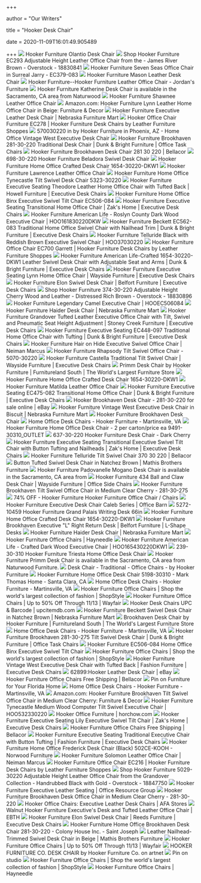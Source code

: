 +++
        
author = "Our Writers"
        
title = "Hooker Desk Chair"
        
date = 2020-11-09T16:01:49.905489
        
+++
[ ![](https://images.horchow.com/ca/2/product_assets/H/5/4/W/9/HCH54W9_mu.jpg)](https://images.horchow.com/ca/2/product_assets/H/5/4/W/9/HCH54W9_mu.jpg) Hooker Furniture Olantio Desk Chair
[ ![](https://ak1.ostkcdn.com/images/products/is/images/direct/698b4a0aae0e289fe24a5542088a088ea19369f0/Hooker-Furniture-EC293-Adjustable-Height-Leather-Office-Chair-from-the-Kevin-Collection.jpg?impolicy=medium)](https://ak1.ostkcdn.com/images/products/is/images/direct/698b4a0aae0e289fe24a5542088a088ea19369f0/Hooker-Furniture-EC293-Adjustable-Height-Leather-Office-Chair-from-the-Kevin-Collection.jpg?impolicy=medium) Shop Hooker Furniture EC293 Adjustable Height Leather Office Chair from the  - James River Brown - Overstock - 18830841
[ ![](https://media.cymaxstores.com/Images/636/430387-L.jpg)](https://media.cymaxstores.com/Images/636/430387-L.jpg) Hooker Furniture Seven Seas Office Chair in Surreal Jarry - EC379-083
[ ![](https://images.horchow.com/ca/3/product_assets/H/6/5/A/2/HCH65A2_mu.jpg)](https://images.horchow.com/ca/3/product_assets/H/6/5/A/2/HCH65A2_mu.jpg) Hooker Furniture Mason Leather Desk Chair
[ ![](https://s7d5.scene7.com/is/image/Jordans/W46127820_00?wid=378&hei=375)](https://s7d5.scene7.com/is/image/Jordans/W46127820_00?wid=378&hei=375) Hooker Furniture--Hooker Furniture Leather Office Chair - Jordan's Furniture
[ ![](https://images2.imgix.net/p4dbimg/5/images/ec448-087-silo.jpg?fit=fill&trim=color&trimcolor=FFFFFF&trimtol=5&bg=FFFFFF&w=768&h=576&fm=pjpg&auto=format)](https://images2.imgix.net/p4dbimg/5/images/ec448-087-silo.jpg?fit=fill&trim=color&trimcolor=FFFFFF&trimtol=5&bg=FFFFFF&w=768&h=576&fm=pjpg&auto=format) Hooker Furniture Katherine Desk Chair is available in the Sacramento, CA  area from Naturwood
[ ![](https://images.horchow.com/ca/3/product_assets/H/8/S/6/E/HCH8S6E_cu.jpg)](https://images.horchow.com/ca/3/product_assets/H/8/S/6/E/HCH8S6E_cu.jpg) Hooker Furniture Shawnee Leather Office Chair
[ ![](https://images-na.ssl-images-amazon.com/images/I/81fOeFCQHLL._AC_SX355_.jpg)](https://images-na.ssl-images-amazon.com/images/I/81fOeFCQHLL._AC_SX355_.jpg) Amazon.com: Hooker Furniture Lynn Leather Home Office Chair in Beige:  Furniture & Decor
[ ![](https://www.nfm.com/productimages/27206549/1/l)](https://www.nfm.com/productimages/27206549/1/l) Hooker Furniture Executive Leather Desk Chair | Nebraska Furniture Mart
[ ![](https://cdn11.bigcommerce.com/s-o8ny9v4/images/stencil/1280x1280/products/3142/28195/EC278-084__95913.1581526317.jpg?c=2?imbypass=on)](https://cdn11.bigcommerce.com/s-o8ny9v4/images/stencil/1280x1280/products/3142/28195/EC278-084__95913.1581526317.jpg?c=2?imbypass=on) Hooker Office Chair Furniture EC278 | Hooker Furniture Desk Chairs by  Leather Furniture Shoppes
[ ![](https://images.webfronts.com/cache/medpaijeyiym.jpg?imgeng=/w_500/h_500/m_letterbox_ffffff_100)](https://images.webfronts.com/cache/medpaijeyiym.jpg?imgeng=/w_500/h_500/m_letterbox_ffffff_100) 570030220 in by Hooker Furniture in Phoenix, AZ - Home Office Vintage West  Executive Desk Chair
[ ![](https://imageresizer.furnituredealer.net/img/remote/images.furnituredealer.net/img/products%2Fhooker_furniture%2Fcolor%2Fbrookhaven_281-30-220-b1.jpg?width=878&height=600&scale=both&trim.threshold=80)](https://imageresizer.furnituredealer.net/img/remote/images.furnituredealer.net/img/products%2Fhooker_furniture%2Fcolor%2Fbrookhaven_281-30-220-b1.jpg?width=878&height=600&scale=both&trim.threshold=80) Hooker Furniture Brookhaven 281-30-220 Traditional Desk Chair | Dunk &  Bright Furniture | Office Task Chairs
[ ![](https://mediacdn.bellacor.com/images/500/221501281-30-220_055.jpg)](https://mediacdn.bellacor.com/images/500/221501281-30-220_055.jpg) Hooker Furniture Brookhaven Desk Chair 281 30 220 | Bellacor
[ ![](https://static.homelivingfurniture.com/data/vendors/28/items/185078/big/698-30-220.jpg)](https://static.homelivingfurniture.com/data/vendors/28/items/185078/big/698-30-220.jpg) 698-30-220 Hooker Furniture Beladora Swivel Desk Chair
[ ![](https://images2.imgix.net/p4dbimg/5/images/1654-30220-dkw1-silo.jpg?trim=color&trimcolor=FFFFFF&trimtol=5&fm=pjpg&auto=format)](https://images2.imgix.net/p4dbimg/5/images/1654-30220-dkw1-silo.jpg?trim=color&trimcolor=FFFFFF&trimtol=5&fm=pjpg&auto=format) Hooker Furniture Home Office Crafted Desk Chair 1654-30220-DKW1
[ ![](https://images.horchow.com/ca/1/product_assets/H/B/M/X/2/HCHBMX2_mu.jpg)](https://images.horchow.com/ca/1/product_assets/H/B/M/X/2/HCHBMX2_mu.jpg) Hooker Furniture Lawrence Leather Office Chair
[ ![](https://images2.imgix.net/p4dbimg/5/images/5323_30220silo.jpg?trim=color&trimcolor=FFFFFF&trimtol=5&fm=pjpg&auto=format)](https://images2.imgix.net/p4dbimg/5/images/5323_30220silo.jpg?trim=color&trimcolor=FFFFFF&trimtol=5&fm=pjpg&auto=format) Hooker Furniture Home Office Tynecastle Tilt Swivel Desk Chair 5323-30220
[ ![](https://imageresizer.furnituredealer.net/img/remote/images.furnituredealer.net/img/products%2Fhooker_furniture%2Fcolor%2Fseven%20seas%20seating%20-%20executive%20seating_ec594-088-b1.jpg?width=1024&height=768&scale=both&trim.threshold=50&trim.percentpadding=10)](https://imageresizer.furnituredealer.net/img/remote/images.furnituredealer.net/img/products%2Fhooker_furniture%2Fcolor%2Fseven%20seas%20seating%20-%20executive%20seating_ec594-088-b1.jpg?width=1024&height=768&scale=both&trim.threshold=50&trim.percentpadding=10) Hooker Furniture Executive Seating Theodore Leather Home Office Chair with  Tufted Back | Howell Furniture | Executive Desk Chairs
[ ![](https://images2.imgix.net/p4dbimg/5/images/ec506-084-silo.jpg?trim=color&trimcolor=FFFFFF&trimtol=5&fm=pjpg&auto=format)](https://images2.imgix.net/p4dbimg/5/images/ec506-084-silo.jpg?trim=color&trimcolor=FFFFFF&trimtol=5&fm=pjpg&auto=format) Hooker Furniture Home Office Binx Executive Swivel Tilt Chair EC506-084
[ ![](https://imageresizer.furnituredealer.net/img/remote/images.furnituredealer.net/img/products%2Fhooker_furniture%2Fcolor%2Fseven%20seas%20seating%20-%20executive%20seating_ec464-088-b1.jpg?width=878&height=600&scale=both&trim.threshold=80)](https://imageresizer.furnituredealer.net/img/remote/images.furnituredealer.net/img/products%2Fhooker_furniture%2Fcolor%2Fseven%20seas%20seating%20-%20executive%20seating_ec464-088-b1.jpg?width=878&height=600&scale=both&trim.threshold=80) Hooker Furniture Executive Seating Transitional Home Office Chair | Zak's  Home | Executive Desk Chairs
[ ![](https://imgdataserver.com/items/hooker-american-life-roslyn-county-executive-chair-office-hoo161830220dkw_zm.jpg)](https://imgdataserver.com/items/hooker-american-life-roslyn-county-executive-chair-office-hoo161830220dkw_zm.jpg) Hooker Furniture American Life - Roslyn County Dark Wood Executive Chair |  HOO161830220DKW
[ ![](https://imageresizer.furnituredealer.net/img/remote/images.furnituredealer.net/img/products%2Fhooker_furniture%2Fcolor%2Fbeckett--506075203_ec562-083-b1.jpg?width=878&height=600&scale=both&trim.threshold=80)](https://imageresizer.furnituredealer.net/img/remote/images.furnituredealer.net/img/products%2Fhooker_furniture%2Fcolor%2Fbeckett--506075203_ec562-083-b1.jpg?width=878&height=600&scale=both&trim.threshold=80) Hooker Furniture Beckett EC562-083 Traditional Home Office Swivel Chair  with Nailhead Trim | Dunk & Bright Furniture | Executive Desk Chairs
[ ![](https://imgdataserver.com/items/hooker-telluride-executive-chair-office-hoo37030220_zm.jpg)](https://imgdataserver.com/items/hooker-telluride-executive-chair-office-hoo37030220_zm.jpg) Hooker Furniture Telluride Black with Reddish Brown Executive Swivel Chair  | HOO37030220
[ ![](https://cdn11.bigcommerce.com/s-o8ny9v4/images/stencil/728x728/products/2431/28227/EC700-095__49121.1581537564.jpg?c=2)](https://cdn11.bigcommerce.com/s-o8ny9v4/images/stencil/728x728/products/2431/28227/EC700-095__49121.1581537564.jpg?c=2) Hooker Furniture Office Chair EC700 Garrett | Hooker Furniture Desk Chairs  by Leather Furniture Shoppes
[ ![](https://imageresizer.furnituredealer.net/img/remote/images.furnituredealer.net/img/products%2Fhooker_furniture%2Fcolor%2Famerican%20life-crafted--506075203_1654-30220-dkw1-b2.jpg?width=878&height=600&scale=both&trim.threshold=80)](https://imageresizer.furnituredealer.net/img/remote/images.furnituredealer.net/img/products%2Fhooker_furniture%2Fcolor%2Famerican%20life-crafted--506075203_1654-30220-dkw1-b2.jpg?width=878&height=600&scale=both&trim.threshold=80) Hooker Furniture American Life-Crafted 1654-30220-DKW1 Leather Swivel Desk  Chair with Adjustable Seat and Arms | Dunk & Bright Furniture | Executive Desk  Chairs
[ ![](https://imageresizer.furnituredealer.net/img/remote/images.furnituredealer.net/img/products%2Fhooker_furniture%2Fcolor%2Fseven%20seas%20seating%20-%20executive%20seating_ec483-079-b1.jpg?width=1024&height=768&scale=both&trim.threshold=50&trim.percentpadding=10)](https://imageresizer.furnituredealer.net/img/remote/images.furnituredealer.net/img/products%2Fhooker_furniture%2Fcolor%2Fseven%20seas%20seating%20-%20executive%20seating_ec483-079-b1.jpg?width=1024&height=768&scale=both&trim.threshold=50&trim.percentpadding=10) Hooker Furniture Executive Seating Lynn Home Office Chair | Wayside  Furniture | Executive Desk Chairs
[ ![](https://images.furnituredealer.net/img/products%2Fhooker_furniture%2Fcolor%2Felon--506075203_1650-30220-mwd-b1.jpg)](https://images.furnituredealer.net/img/products%2Fhooker_furniture%2Fcolor%2Felon--506075203_1650-30220-mwd-b1.jpg) Hooker Furniture Elon Swivel Desk Chair | Belfort Furniture | Executive Desk  Chairs
[ ![](https://ak1.ostkcdn.com/images/products/is/images/direct/09d3c82517b6d25d8b8215e97b5717e842abf2ba/Hooker-Furniture-374-30-220-Adjustable-Height-Cherry-Wood-and-Leather-Office-Chair-from-the-European-Renaissance-II-Collection.jpg?impolicy=medium)](https://ak1.ostkcdn.com/images/products/is/images/direct/09d3c82517b6d25d8b8215e97b5717e842abf2ba/Hooker-Furniture-374-30-220-Adjustable-Height-Cherry-Wood-and-Leather-Office-Chair-from-the-European-Renaissance-II-Collection.jpg?impolicy=medium) Shop Hooker Furniture 374-30-220 Adjustable Height Cherry Wood and Leather  - Distressed Rich Brown - Overstock - 18830896
[ ![](https://imgdataserver.com/items/hooker-ec-executive-chair-office-hooec506084_zm.jpg)](https://imgdataserver.com/items/hooker-ec-executive-chair-office-hooec506084_zm.jpg) Hooker Furniture Legendary Camel Executive Chair | HOOEC506084
[ ![](https://www.nfm.com/productimages/53077434/1/L)](https://www.nfm.com/productimages/53077434/1/L) Hooker Furniture Haider Desk Chair | Nebraska Furniture Mart
[ ![](https://imageresizer.furnituredealer.net/img/remote/images.furnituredealer.net/img/products%2Fhooker_furniture%2Fcolor%2Fgrandover%205029_5029-30220-b0.jpg?width=878&height=600&scale=both&trim.threshold=80)](https://imageresizer.furnituredealer.net/img/remote/images.furnituredealer.net/img/products%2Fhooker_furniture%2Fcolor%2Fgrandover%205029_5029-30220-b0.jpg?width=878&height=600&scale=both&trim.threshold=80) Hooker Furniture Grandover Tufted Leather Executive Office Chair with Tilt,  Swivel and Pneumatic Seat Height Adjustment | Stoney Creek Furniture |  Executive Desk Chairs
[ ![](https://imageresizer.furnituredealer.net/img/remote/images.furnituredealer.net/img/products%2Fhooker_furniture%2Fcolor%2Fseven%20seas%20seating%20-%20executive%20seating_ec448-097-b1.jpg?width=878&height=600&scale=both&trim.threshold=80)](https://imageresizer.furnituredealer.net/img/remote/images.furnituredealer.net/img/products%2Fhooker_furniture%2Fcolor%2Fseven%20seas%20seating%20-%20executive%20seating_ec448-097-b1.jpg?width=878&height=600&scale=both&trim.threshold=80) Hooker Furniture Executive Seating EC448-097 Traditional Home Office Chair  with Tufting | Dunk & Bright Furniture | Executive Desk Chairs
[ ![](https://images.neimanmarcus.com/ca/1/product_assets/H/C/K/F/5/NMHCKF5_mz.jpg)](https://images.neimanmarcus.com/ca/1/product_assets/H/C/K/F/5/NMHCKF5_mz.jpg) Hooker Furniture Hair on Hide Executive Swivel Office Chair | Neiman Marcus
[ ![](https://media.cymaxstores.com/Images/636/430333-L.jpg)](https://media.cymaxstores.com/Images/636/430333-L.jpg) Hooker Furniture Rhapsody Tilt Swivel Office Chair - 5070-30220
[ ![](https://imageresizer.furnituredealer.net/img/remote/images.furnituredealer.net/img/products%2Fhooker_furniture%2Fcolor%2Fcastella--506075203_5878-30220-80-b1.jpg?width=1024&height=768&scale=both&trim.threshold=50&trim.percentpadding=10)](https://imageresizer.furnituredealer.net/img/remote/images.furnituredealer.net/img/products%2Fhooker_furniture%2Fcolor%2Fcastella--506075203_5878-30220-80-b1.jpg?width=1024&height=768&scale=both&trim.threshold=50&trim.percentpadding=10) Hooker Furniture Castella Traditional Tilt Swivel Chair | Wayside Furniture  | Executive Desk Chairs
[ ![](https://mamproxy.furniturelandsouth.com/MAM/assets/1/34A44CC3C06C44E689AB49C2C56F8C42/img/394E2ED6553C4E6A934B397F70FF605A/540800-EC379-081_01P.JPG)](https://mamproxy.furniturelandsouth.com/MAM/assets/1/34A44CC3C06C44E689AB49C2C56F8C42/img/394E2ED6553C4E6A934B397F70FF605A/540800-EC379-081_01P.JPG) Primm Desk Chair by Hooker Furniture | Furnitureland South | The World's  Largest Furniture Store
[ ![](https://images2.imgix.net/p4dbimg/5/images/1654-30220-dkw1-silo-back.jpg?trim=color&trimcolor=FFFFFF&trimtol=5&fm=pjpg&auto=format)](https://images2.imgix.net/p4dbimg/5/images/1654-30220-dkw1-silo-back.jpg?trim=color&trimcolor=FFFFFF&trimtol=5&fm=pjpg&auto=format) Hooker Furniture Home Office Crafted Desk Chair 1654-30220-DKW1
[ ![](https://images.horchow.com/ca/1/product_assets/H/8/4/0/X/HCH840X_mu.jpg)](https://images.horchow.com/ca/1/product_assets/H/8/4/0/X/HCH840X_mu.jpg) Hooker Furniture Matilda Leather Office Chair
[ ![](https://imageresizer.furnituredealer.net/img/remote/images.furnituredealer.net/img/products%2Fhooker_furniture%2Fcolor%2Fseven%20seas%20seating%20-%20executive%20seating_ec475-082-b1.jpg?width=878&height=600&scale=both&trim.threshold=80)](https://imageresizer.furnituredealer.net/img/remote/images.furnituredealer.net/img/products%2Fhooker_furniture%2Fcolor%2Fseven%20seas%20seating%20-%20executive%20seating_ec475-082-b1.jpg?width=878&height=600&scale=both&trim.threshold=80) Hooker Furniture Executive Seating EC475-082 Transitional Home Office Chair  | Dunk & Bright Furniture | Executive Desk Chairs
[ ![](https://i.ebayimg.com/images/g/HwMAAOSwmBZdL5H0/s-l640.jpg)](https://i.ebayimg.com/images/g/HwMAAOSwmBZdL5H0/s-l640.jpg) Hooker Brookhaven Desk Chair - 281-30-220 for sale online | eBay
[ ![](https://www.nfm.com/productimages/44498772/1/l)](https://www.nfm.com/productimages/44498772/1/l) Hooker Furniture Vintage West Executive Desk Chair in Biscuit | Nebraska  Furniture Mart
[ ![](https://www.unlimitedfurnituregroup.com/media/catalog/product/cache/1/image/1200x1200/9df78eab33525d08d6e5fb8d27136e95/2/8/281-30-220.jpg)](https://www.unlimitedfurnituregroup.com/media/catalog/product/cache/1/image/1200x1200/9df78eab33525d08d6e5fb8d27136e95/2/8/281-30-220.jpg) Hooker Furniture Brookhaven Desk Chair
[ ![](https://images2.imgix.net/p4dbimg/5/images/ec574-097-silo.jpg?fit=fill&trim=color&trimcolor=FFFFFF&trimtol=5&bg=FFFFFF&w=384&h=288&fm=pjpg&auto=format)](https://images2.imgix.net/p4dbimg/5/images/ec574-097-silo.jpg?fit=fill&trim=color&trimcolor=FFFFFF&trimtol=5&bg=FFFFFF&w=384&h=288&fm=pjpg&auto=format) Home Office Desk Chairs - Hooker Furniture - Martinsville, VA
[ ![](https://images2.imgix.net/p4dbimg/1777/images/9491-30310.jpg?fit=fill&trim=color&trimcolor=FFFFFF&trimtol=5&bg=FFFFFF&fm=pjpg&auto=format)](https://images2.imgix.net/p4dbimg/1777/images/9491-30310.jpg?fit=fill&trim=color&trimcolor=FFFFFF&trimtol=5&bg=FFFFFF&fm=pjpg&auto=format) Hooker Furniture Home Office Desk Chair - 2 per carton/price ea  9491-30310_OUTLET
[ ![](https://static.homelivingfurniture.com/data/vendors/28/items/184753/big/637-30-220.jpg)](https://static.homelivingfurniture.com/data/vendors/28/items/184753/big/637-30-220.jpg) 637-30-220 Hooker Furniture Desk Chair - Dark Cherry
[ ![](https://imageresizer.furnituredealer.net/img/remote/images.furnituredealer.net/img/products%2Fhooker_furniture%2Fcolor%2Fseven%20seas%20seating%20-%20executive%20seating_ec436-087-b2.jpg?width=878&height=600&scale=both&trim.threshold=80)](https://imageresizer.furnituredealer.net/img/remote/images.furnituredealer.net/img/products%2Fhooker_furniture%2Fcolor%2Fseven%20seas%20seating%20-%20executive%20seating_ec436-087-b2.jpg?width=878&height=600&scale=both&trim.threshold=80) Hooker Furniture Executive Seating Transitional Executive Swivel Tilt Chair  with Button Tufting and Nailheads | Zak's Home | Executive Desk Chairs
[ ![](https://www.bellacor.com/media.bellacor.com/images/1500/221501370-30-220_2.jpg)](https://www.bellacor.com/media.bellacor.com/images/1500/221501370-30-220_2.jpg) Hooker Furniture Telluride Tilt Swivel Chair 370 30 220 | Bellacor
[ ![](https://www.mathisbrothers.com/dw/image/v2/AAYQ_PRD/on/demandware.static/-/Sites-mathisbrothers-master/default/dw09ec1967/images/products/hires/HOOK/HOOK-EC448%5E047010.jpg?sw=2000&sh=2000&sm=fit)](https://www.mathisbrothers.com/dw/image/v2/AAYQ_PRD/on/demandware.static/-/Sites-mathisbrothers-master/default/dw09ec1967/images/products/hires/HOOK/HOOK-EC448%5E047010.jpg?sw=2000&sh=2000&sm=fit) Button Tufted Swivel Desk Chair in Natchez Brown | Mathis Brothers Furniture
[ ![](https://images2.imgix.net/p4dbimg/5/images/ec289-silo.jpg?fit=fill&trim=color&trimcolor=FFFFFF&trimtol=5&bg=FFFFFF&w=768&h=576&fm=pjpg&auto=format)](https://images2.imgix.net/p4dbimg/5/images/ec289-silo.jpg?fit=fill&trim=color&trimcolor=FFFFFF&trimtol=5&bg=FFFFFF&w=768&h=576&fm=pjpg&auto=format) Hooker Furniture Padovanelle Mogano Desk Chair is available in the  Sacramento, CA area from
[ ![](https://imageresizer.furnituredealer.net/img/remote/images.furnituredealer.net/img/products%2Fhooker_furniture%2Fcolor%2F434_434-30-310-b.jpg?width=1024&height=768&scale=both&trim.threshold=50&trim.percentpadding=10)](https://imageresizer.furnituredealer.net/img/remote/images.furnituredealer.net/img/products%2Fhooker_furniture%2Fcolor%2F434_434-30-310-b.jpg?width=1024&height=768&scale=both&trim.threshold=50&trim.percentpadding=10) Hooker Furniture 434 Ball and Claw Desk Chair | Wayside Furniture | Office  Side Chairs
[ ![](https://media.cymaxstores.com/Images/636/366791-L.jpg)](https://media.cymaxstores.com/Images/636/366791-L.jpg) Hooker Furniture Brookhaven Tilt Swivel Office Chair in Medium Clear Cherry  - 281-30-275
[ ![](https://images.kaiyo.com/106918/hooker-furniture/chairs/home-office-chairs/second-hand-hooker-furniture-leather-office-chair.jpeg)](https://images.kaiyo.com/106918/hooker-furniture/chairs/home-office-chairs/second-hand-hooker-furniture-leather-office-chair.jpeg) 74% OFF - Hooker Furniture Hooker Furniture Office Chair / Chairs
[ ![](https://media.officebarn.biz/wp-content/uploads/2019/06/16183712/Ec489-084.jpg)](https://media.officebarn.biz/wp-content/uploads/2019/06/16183712/Ec489-084.jpg) Hooker Furniture Executive Desk Chair Caleb Series | Office Barn
[ ![](https://static.homelivingfurniture.com/data/vendors/28/items/217914/big/5272-10459.a.jpg)](https://static.homelivingfurniture.com/data/vendors/28/items/217914/big/5272-10459.a.jpg) 5272-10459 Hooker Furniture Grand Palais Writing Desk 66in
[ ![](https://images2.imgix.net/p4dbimg/5/images/1654-10562-30220-dkw1-room.jpg?trim=color&trimcolor=FFFFFF&trimtol=5&fm=pjpg&auto=format)](https://images2.imgix.net/p4dbimg/5/images/1654-10562-30220-dkw1-room.jpg?trim=color&trimcolor=FFFFFF&trimtol=5&fm=pjpg&auto=format) Hooker Furniture Home Office Crafted Desk Chair 1654-30220-DKW1
[ ![](https://images.furnituredealer.net/img/products%2Fhooker%2Fcolor%2Fbrookhaven_281-10-453-b.jpg)](https://images.furnituredealer.net/img/products%2Fhooker%2Fcolor%2Fbrookhaven_281-10-453-b.jpg) Hooker Furniture Brookhaven Executive "L" Right Return Desk | Belfort  Furniture | L-Shape Desks
[ ![](https://www.nfm.com/productimages/53077434/3/L)](https://www.nfm.com/productimages/53077434/3/L) Hooker Furniture Haider Desk Chair | Nebraska Furniture Mart
[ ![](https://content.haycdn.com/mgen/master:HOOK5902.jpg?is=400,400,0xffffff)](https://content.haycdn.com/mgen/master:HOOK5902.jpg?is=400,400,0xffffff) Hooker Furniture Office Chairs | Hayneedle
[ ![](https://imgdataserver.com/items/hooker-american-life-crafted-executive-chair-office-hoo165430220dkw1_zm.jpg)](https://imgdataserver.com/items/hooker-american-life-crafted-executive-chair-office-hoo165430220dkw1_zm.jpg) Hooker Furniture American Life - Crafted Dark Wood Executive Chair |  HOO165430220DKW1
[ ![](https://static.homelivingfurniture.com/data/vendors/28/items/184185/big/239-30-310.jpg)](https://static.homelivingfurniture.com/data/vendors/28/items/184185/big/239-30-310.jpg) 239-30-310 Hooker Furniture Triesta Home Office Desk Chair
[ ![](https://images2.imgix.net/p4dbimg/5/images/ec379-096-silo.jpg?trim=color&trimcolor=FFFFFF&trimtol=5&w=1024&h=768&fm=pjpg&auto=format)](https://images2.imgix.net/p4dbimg/5/images/ec379-096-silo.jpg?trim=color&trimcolor=FFFFFF&trimtol=5&w=1024&h=768&fm=pjpg&auto=format) Hooker Furniture Primm Desk Chair is available in the Sacramento, CA area  from Naturwood Furniture.
[ ![](https://st.hzcdn.com/simgs/5a5103130c4a1c84_4-7195/home-design.jpg)](https://st.hzcdn.com/simgs/5a5103130c4a1c84_4-7195/home-design.jpg) Desk Chair - Traditional - Office Chairs - by Hooker Furniture
[ ![](https://images2.imgix.net/p4dbimg/5/images/5198-30310.jpg?fit=fill&trim=color&trimcolor=FFFFFF&trimtol=5&bg=FFFFFF&w=1024&h=768&fm=pjpg&auto=format)](https://images2.imgix.net/p4dbimg/5/images/5198-30310.jpg?fit=fill&trim=color&trimcolor=FFFFFF&trimtol=5&bg=FFFFFF&w=1024&h=768&fm=pjpg&auto=format) Hooker Furniture Home Office Desk Chair 5198-30310 - Mark Thomas Home -  Santa Clara, CA
[ ![](https://images2.imgix.net/p4dbimg/5/images/ec803-088-silo.jpg?fit=fill&trim=color&trimcolor=FFFFFF&trimtol=5&bg=FFFFFF&w=384&h=288&fm=pjpg&auto=format)](https://images2.imgix.net/p4dbimg/5/images/ec803-088-silo.jpg?fit=fill&trim=color&trimcolor=FFFFFF&trimtol=5&bg=FFFFFF&w=384&h=288&fm=pjpg&auto=format) Home Office Desk Chairs - Hooker Furniture - Martinsville, VA
[ ![](https://img.shopstyle-cdn.com/sim/57/54/5754023b6e23b35bbf6afa39bfb89cd0_best/jaden-office-chair.jpg)](https://img.shopstyle-cdn.com/sim/57/54/5754023b6e23b35bbf6afa39bfb89cd0_best/jaden-office-chair.jpg) Hooker Furniture Office Chairs | Shop the world's largest collection of  fashion | ShopStyle
[ ![](https://secure.img1-fg.wfcdn.com/im/57345128/resize-h160-w160%5Ecompr-r85/1342/13422845/Grandover+Executive+Chair.jpg)](https://secure.img1-fg.wfcdn.com/im/57345128/resize-h160-w160%5Ecompr-r85/1342/13422845/Grandover+Executive+Chair.jpg) Hooker Furniture Office Chairs | Up to 50% Off Through 11/13 | Wayfair
[ ![](https://i5.walmartimages.com/asr/b0726751-5254-4f61-a9c7-752bdddf23d5_1.c3eb69e16bb1f8de10d4b511371bb3b7.jpeg?odnHeight=450&odnWidth=450&odnBg=ffffff)](https://i5.walmartimages.com/asr/b0726751-5254-4f61-a9c7-752bdddf23d5_1.c3eb69e16bb1f8de10d4b511371bb3b7.jpeg?odnHeight=450&odnWidth=450&odnBg=ffffff) Hooker Desk Chairs UPC & Barcode | upcitemdb.com
[ ![](https://www.nfm.com/productimages/50561570/3/L)](https://www.nfm.com/productimages/50561570/3/L) Hooker Furniture Beckett Swivel Desk Chair in Natchez Brown | Nebraska  Furniture Mart
[ ![](https://mamproxy.furniturelandsouth.com/MAM/assets/1/34A44CC3C06C44E689AB49C2C56F8C42/img/3BC052560632447F8A71AFC02CAFF48F/540800-281-30-220_03P.JPG)](https://mamproxy.furniturelandsouth.com/MAM/assets/1/34A44CC3C06C44E689AB49C2C56F8C42/img/3BC052560632447F8A71AFC02CAFF48F/540800-281-30-220_03P.JPG) Brookhaven Desk Chair by Hooker Furniture | Furnitureland South | The  World's Largest Furniture Store
[ ![](https://images2.imgix.net/p4dbimg/5/images/ec363-081-silo.jpg?fit=fill&trim=color&trimcolor=FFFFFF&trimtol=5&bg=FFFFFF&w=384&h=288&fm=pjpg&auto=format)](https://images2.imgix.net/p4dbimg/5/images/ec363-081-silo.jpg?fit=fill&trim=color&trimcolor=FFFFFF&trimtol=5&bg=FFFFFF&w=384&h=288&fm=pjpg&auto=format) Home Office Desk Chairs - Hooker Furniture - Martinsville, VA
[ ![](https://imageresizer.furnituredealer.net/img/remote/images.furnituredealer.net/img/products%2Fhooker_furniture%2Fcolor%2Fbrookhaven_281-30-275-b3.jpg?width=878&height=600&scale=both&trim.threshold=80)](https://imageresizer.furnituredealer.net/img/remote/images.furnituredealer.net/img/products%2Fhooker_furniture%2Fcolor%2Fbrookhaven_281-30-275-b3.jpg?width=878&height=600&scale=both&trim.threshold=80) Hooker Furniture Brookhaven 281-30-275 Tilt Swivel Desk Chair | Dunk &  Bright Furniture | Office Task Chairs
[ ![](https://images2.imgix.net/p4dbimg/5/images/ec506-084-side-silo.jpg?trim=color&trimcolor=FFFFFF&trimtol=5&w=1024&h=768&fm=pjpg&auto=format)](https://images2.imgix.net/p4dbimg/5/images/ec506-084-side-silo.jpg?trim=color&trimcolor=FFFFFF&trimtol=5&w=1024&h=768&fm=pjpg&auto=format) Hooker Furniture EC506-084 Home Office Binx Executive Swivel Tilt Chair
[ ![](https://img.shopstyle-cdn.com/sim/8b/d9/8bd98cc91e501b45e986a823bd57433d_best/telluride-leather-bankers-chair-hooker-furniture.jpg)](https://img.shopstyle-cdn.com/sim/8b/d9/8bd98cc91e501b45e986a823bd57433d_best/telluride-leather-bankers-chair-hooker-furniture.jpg) Hooker Furniture Office Chairs | Shop the world's largest collection of  fashion | ShopStyle
[ ![](https://imageresizer.furnituredealer.net/img/remote/images.furnituredealer.net/img/products%2Fhooker_furniture%2Fcolor%2Fvintage%20west%20-%20hooker%20furniture%20-%20-506075203_5700-30220-b1.jpg?width=878&height=600&scale=both&trim.threshold=80)](https://imageresizer.furnituredealer.net/img/remote/images.furnituredealer.net/img/products%2Fhooker_furniture%2Fcolor%2Fvintage%20west%20-%20hooker%20furniture%20-%20-506075203_5700-30220-b1.jpg?width=878&height=600&scale=both&trim.threshold=80) Hooker Furniture Vintage West Executive Desk Chair with Tufted Back |  Fashion Furniture | Executive Desk Chairs
[ ![](https://i.ebayimg.com/images/g/azUAAOSwl5hfl2U~/s-l300.jpg)](https://i.ebayimg.com/images/g/azUAAOSwl5hfl2U~/s-l300.jpg) 62899:Hooker Leather Desk Chair | eBay
[ ![](https://mediacdn.bellacor.com/images/500/221501EC403-085.jpg)](https://mediacdn.bellacor.com/images/500/221501EC403-085.jpg) Hooker Furniture Office Chairs Free Shipping | Bellacor
[ ![](https://i.pinimg.com/474x/cc/d4/04/ccd40495c3793d8afc8f02ab4136fb78.jpg)](https://i.pinimg.com/474x/cc/d4/04/ccd40495c3793d8afc8f02ab4136fb78.jpg) Pin on Furniture for Your Florida Home
[ ![](https://images2.imgix.net/p4dbimg/5/images/ec403-095-silo.jpg?fit=fill&trim=color&trimcolor=FFFFFF&trimtol=5&bg=FFFFFF&w=384&h=288&fm=pjpg&auto=format)](https://images2.imgix.net/p4dbimg/5/images/ec403-095-silo.jpg?fit=fill&trim=color&trimcolor=FFFFFF&trimtol=5&bg=FFFFFF&w=384&h=288&fm=pjpg&auto=format) Home Office Desk Chairs - Hooker Furniture - Martinsville, VA
[ ![](https://images-na.ssl-images-amazon.com/images/I/91knpRHL7tL._AC_SL1500_.jpg)](https://images-na.ssl-images-amazon.com/images/I/91knpRHL7tL._AC_SL1500_.jpg) Amazon.com: Hooker Furniture Brookhaven Tilt Swivel Office Chair in Medium  Clear Cherry: Furniture & Decor
[ ![](https://imgdataserver.com/items/hooker-tynecastle-executive-chair-office-hoo532330220_zm.jpg)](https://imgdataserver.com/items/hooker-tynecastle-executive-chair-office-hoo532330220_zm.jpg) Hooker Furniture Tynecastle Medium Wood Computer Tilt Swivel Executive Chair  | HOO532330220
[ ![](https://www.horchow.com/product_assets/H/5/D/0/9/HCH5D09_mk.jpg)](https://www.horchow.com/product_assets/H/5/D/0/9/HCH5D09_mk.jpg) Hooker Office Furniture | horchow.com
[ ![](https://imageresizer.furnituredealer.net/img/remote/images.furnituredealer.net/img/products%2Fhooker_furniture%2Fcolor%2Fseven%20seas%20seating%20-%20executive%20seating_ec366-096-b1.jpg?width=878&height=600&scale=both&trim.threshold=80)](https://imageresizer.furnituredealer.net/img/remote/images.furnituredealer.net/img/products%2Fhooker_furniture%2Fcolor%2Fseven%20seas%20seating%20-%20executive%20seating_ec366-096-b1.jpg?width=878&height=600&scale=both&trim.threshold=80) Hooker Furniture Executive Seating Lily Executive Swivel Tilt Chair | Zak's  Home | Executive Desk Chairs
[ ![](https://mediacdn.bellacor.com/images/500/221501-EC203-086.jpg)](https://mediacdn.bellacor.com/images/500/221501-EC203-086.jpg) Hooker Furniture Office Chairs Free Shipping | Bellacor
[ ![](https://imageresizer.furnituredealer.net/img/remote/images.furnituredealer.net/img/products%2Fhooker_furniture%2Fcolor%2Fseven%20seas%20seating%20-%20executive%20seating_ec510-087-b1.jpg?width=878&height=600&scale=both&trim.threshold=80)](https://imageresizer.furnituredealer.net/img/remote/images.furnituredealer.net/img/products%2Fhooker_furniture%2Fcolor%2Fseven%20seas%20seating%20-%20executive%20seating_ec510-087-b1.jpg?width=878&height=600&scale=both&trim.threshold=80) Hooker Furniture Executive Seating Traditional Executive Chair with Button  Tufting | Fashion Furniture | Executive Desk Chairs
[ ![](https://images2.imgix.net/p4dbimg/p140/images/hookblack.jpg?fit=fill&trim=color&trimcolor=FFFFFF&trimtol=5&bg=FFFFFF&w=768&h=576&fm=pjpg)](https://images2.imgix.net/p4dbimg/p140/images/hookblack.jpg?fit=fill&trim=color&trimcolor=FFFFFF&trimtol=5&bg=FFFFFF&w=768&h=576&fm=pjpg) Hooker Furniture Home Office Frederick Desk Chair (Black) 502CE-KOOH -  Norwood Furniture
[ ![](https://images.neimanmarcus.com/ca/2/product_assets/H/6/Y/M/A/NMH6YMA_mz.jpg)](https://images.neimanmarcus.com/ca/2/product_assets/H/6/Y/M/A/NMH6YMA_mz.jpg) Hooker Furniture Solomon Leather Office Chair | Neiman Marcus
[ ![](https://cdn11.bigcommerce.com/s-o8ny9v4/images/stencil/532x532/products/2323/28196/EC483-079__12985.1581526556.jpg?c=2)](https://cdn11.bigcommerce.com/s-o8ny9v4/images/stencil/532x532/products/2323/28196/EC483-079__12985.1581526556.jpg?c=2) Hooker Furniture Office Chair EC216 | Hooker Furniture Desk Chairs by  Leather Furniture Shoppes
[ ![](https://ak1.ostkcdn.com/images/products/is/images/direct/f220f4b5d483dc77567f22a0fa849f8c9db61d10/Hooker-Furniture-5029-30220-Adjustable-Height-Leather-Office-Chair-from-the-Grandover-Collection.jpg)](https://ak1.ostkcdn.com/images/products/is/images/direct/f220f4b5d483dc77567f22a0fa849f8c9db61d10/Hooker-Furniture-5029-30220-Adjustable-Height-Leather-Office-Chair-from-the-Grandover-Collection.jpg) Shop Hooker Furniture 5029-30220 Adjustable Height Leather Office Chair  from the Grandover Collection - Handrubbed Black with Gold - Overstock -  18847750
[ ![](http://www.officeresourcegroup.com/wp-content/uploads/2015/02/hok4.jpg)](http://www.officeresourcegroup.com/wp-content/uploads/2015/02/hok4.jpg) Hooker Furniture Executive Leather Seating | Office Resource Group
[ ![](https://media.cymaxstores.com/Images/636/366790-3-L.jpg)](https://media.cymaxstores.com/Images/636/366790-3-L.jpg) Hooker Furniture Brookhaven Desk Office Chair in Medium Clear Cherry -  281-30-220
[ ![](https://s.yimg.com/aah/yhst-130038008324021/hooker-furniture-roslyn-county-deconstructed-tilt-swivel-chair-1618-30220-dkw-5.jpg)](https://s.yimg.com/aah/yhst-130038008324021/hooker-furniture-roslyn-county-deconstructed-tilt-swivel-chair-1618-30220-dkw-5.jpg) Hooker Office Chairs: Executive Leather Desk Chairs | AFA Stores
[ ![](https://ebth-com-production.imgix.net/2019/09/30/09/54/58/1338c10a-1de6-4512-acdd-c4463be8fb95/file?ixlib=rb-3.1.0&w=880&h=880&fit=crop&crop=&auto=format)](https://ebth-com-production.imgix.net/2019/09/30/09/54/58/1338c10a-1de6-4512-acdd-c4463be8fb95/file?ixlib=rb-3.1.0&w=880&h=880&fit=crop&crop=&auto=format) Walnut Hooker Furniture Executive's Desk and Tufted Leather Office Chair |  EBTH
[ ![](https://imageresizer.furnituredealer.net/img/remote/images.furnituredealer.net/img/products%2Fhooker_furniture%2Fcolor%2Felon--506075203_1650-30220-mwd-b3.jpg?width=1024&height=768&scale=both&trim.threshold=50&trim.percentpadding=10)](https://imageresizer.furnituredealer.net/img/remote/images.furnituredealer.net/img/products%2Fhooker_furniture%2Fcolor%2Felon--506075203_1650-30220-mwd-b3.jpg?width=1024&height=768&scale=both&trim.threshold=50&trim.percentpadding=10) Hooker Furniture Elon Swivel Desk Chair | Reeds Furniture | Executive Desk  Chairs
[ ![](https://images2.imgix.net/p4dbimg/5/images/hf28110401rs_3_06.jpg?fit=fill&trim=color&trimcolor=FFFFFF&trimtol=5&bg=FFFFFF&w=384&h=288&fm=pjpg&auto=format)](https://images2.imgix.net/p4dbimg/5/images/hf28110401rs_3_06.jpg?fit=fill&trim=color&trimcolor=FFFFFF&trimtol=5&bg=FFFFFF&w=384&h=288&fm=pjpg&auto=format) Hooker Furniture Home Office Brookhaven Desk Chair 281-30-220 - Colony  House Inc. - Saint Joseph
[ ![](https://www.mathisbrothers.com/dw/image/v2/AAYQ_PRD/on/demandware.static/-/Sites-mathisbrothers-master/default/dwc24bc663/images/products/hires/HOOK/HOOK-EC483_083/HOOK-EC483_083_01.jpg?sw=2000&sh=2000&sm=fit)](https://www.mathisbrothers.com/dw/image/v2/AAYQ_PRD/on/demandware.static/-/Sites-mathisbrothers-master/default/dwc24bc663/images/products/hires/HOOK/HOOK-EC483_083/HOOK-EC483_083_01.jpg?sw=2000&sh=2000&sm=fit) Leather Nailhead-Trimmed Swivel Desk Chair in Beige | Mathis Brothers  Furniture
[ ![](https://secure.img1-fg.wfcdn.com/im/94874645/resize-h310-w310%5Ecompr-r85/7625/76255623/studio-7h-upholstered-arm-chair-in-brown.jpg)](https://secure.img1-fg.wfcdn.com/im/94874645/resize-h310-w310%5Ecompr-r85/7625/76255623/studio-7h-upholstered-arm-chair-in-brown.jpg) Hooker Furniture Office Chairs | Up to 50% Off Through 11/13 | Wayfair
[ ![](http://www.artnet.com/WebServices/images/ll01217lld3PbJFgBQECfDrCWvaHBOct7uF/hooker-furniture-co.-hooker-furniture-co.-desk-&-chair.jpg)](http://www.artnet.com/WebServices/images/ll01217lld3PbJFgBQECfDrCWvaHBOct7uF/hooker-furniture-co.-hooker-furniture-co.-desk-&-chair.jpg) HOOKER FURNITURE CO. DESK CHAIR by Hooker Furniture Co. on artnet
[ ![](https://i.pinimg.com/originals/8e/7e/ef/8e7eefa881dec4ef31d3133c09e62563.jpg)](https://i.pinimg.com/originals/8e/7e/ef/8e7eefa881dec4ef31d3133c09e62563.jpg) Pin on studio
[ ![](https://img.shopstyle-cdn.com/sim/28/2a/282ab0b813c1adf207ddb1789742e266_best/hill-country-genuine-leather-bankers-chair-hooker-furniture.jpg)](https://img.shopstyle-cdn.com/sim/28/2a/282ab0b813c1adf207ddb1789742e266_best/hill-country-genuine-leather-bankers-chair-hooker-furniture.jpg) Hooker Furniture Office Chairs | Shop the world's largest collection of  fashion | ShopStyle
[ ![](https://content.haycdn.com/mgen/master:HOOK4010.jpg?is=400,400,0xffffff)](https://content.haycdn.com/mgen/master:HOOK4010.jpg?is=400,400,0xffffff) Hooker Furniture Office Chairs | Hayneedle
